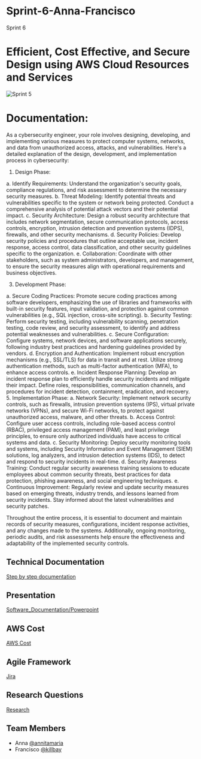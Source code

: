 # Sprint-6-Anna-Francisco
Sprint 6 
# Efficient, Cost Effective, and Secure Design using AWS Cloud Resources and Services 

![Sprint 5](https://mti.com/wp-content/uploads/2020/06/blog-siem-image-03.jpg)

# Documentation: 
As a cybersecurity engineer, your role involves designing, developing, and implementing various measures to protect computer systems, networks, and data from unauthorized access, attacks, and vulnerabilities. Here's a detailed explanation of the design, development, and implementation process in cybersecurity:

1. Design Phase:
   
 a. Identify Requirements: Understand the organization's security goals, compliance regulations, and risk assessment to determine the necessary security measures. 
 b. Threat Modeling: Identify potential threats and vulnerabilities specific to the system or network being protected. Conduct a comprehensive analysis of potential attack vectors and their potential impact.
 c. Security Architecture: Design a robust security architecture that includes network segmentation, secure communication protocols, access controls, encryption, intrusion detection and prevention systems (IDPS), firewalls, and other security mechanisms.
 d. Security Policies: Develop security policies and procedures that outline acceptable use, incident response, access control, data classification, and other security guidelines specific to the organization.
 e. Collaboration: Coordinate with other stakeholders, such as system administrators, developers, and management, to ensure the security measures align with operational requirements and business objectives.
 
3. Development Phase:
   
 a. Secure Coding Practices: Promote secure coding practices among software developers, emphasizing the use of libraries and frameworks with built-in security features, input validation, and protection against common vulnerabilities (e.g., SQL injection, cross-site scripting).
 b. Security Testing: Perform security testing, including vulnerability scanning, penetration testing, code review, and security assessment, to identify and address potential weaknesses and vulnerabilities.
 c. Secure Configuration: Configure systems, network devices, and software applications securely, following industry best practices and hardening guidelines provided by vendors.
 d. Encryption and Authentication: Implement robust encryption mechanisms (e.g., SSL/TLS) for data in transit and at rest. Utilize strong authentication methods, such as multi-factor authentication (MFA), to enhance access controls.
 e. Incident Response Planning: Develop an incident response plan to efficiently handle security incidents and mitigate their impact. Define roles, responsibilities, communication channels, and procedures for incident detection, containment, eradication, and recovery.
5. Implementation Phase:
 a. Network Security: Implement network security controls, such as firewalls, intrusion prevention systems (IPS), virtual private networks (VPNs), and secure Wi-Fi networks, to protect against unauthorized access, malware, and other threats.
 b. Access Control: Configure user access controls, including role-based access control (RBAC), privileged access management (PAM), and least privilege principles, to ensure only authorized individuals have access to critical systems and data.
 c. Security Monitoring: Deploy security monitoring tools and systems, including Security Information and Event Management (SIEM) solutions, log analyzers, and intrusion detection systems (IDS), to detect and respond to security incidents in real-time.
 d. Security Awareness Training: Conduct regular security awareness training sessions to educate employees about common security threats, best practices for data protection, phishing awareness, and social engineering techniques.
 e. Continuous Improvement: Regularly review and update security measures based on emerging threats, industry trends, and lessons learned from security incidents. Stay informed about the latest vulnerabilities and security patches.

Throughout the entire process, it is essential to document and maintain records of security measures, configurations, incident response activities, and any changes made to the systems. Additionally, ongoing monitoring, periodic audits, and risk assessments help ensure the effectiveness and adaptability of the implemented security controls.




## Technical Documentation

[Step by step documentation](https://docs.google.com/document/d/1IvccqKaTwomLh-dwx_DB6I_jegXq9G-Y/edit#heading=h.gjdgxs)

## Presentation

[Software_Documentation/Powerpoint](https://docs.google.com/presentation/d/1HIGtFUXZXtAImRDnoDwXjvFat2nGWqwMEFrV3eIWatI/edit#slide=id.g4dfce81f19_0_45)

## AWS Cost
[AWS Cost](https://docs.google.com/document/d/1KC6UXP5oOpZBwpPOoJ6RnTnGg7duFGMMM3kzqdfUY5Y/edit)


## Agile Framework
[Jira ](https://drive.google.com/file/d/1Ki3C_C_G0apC7y3RJmJfZxOgo-k_pvSB/view?usp=sharing)



## Research Questions

[Research](https://docs.google.com/document/d/1q-4s0wYduzxw-lVYxSbrizw33M_LNwQY/edit)

## Team Members
- Anna [@annitamaria](https://github.com/orgs/cybertrainingrange/people/ANNITAMARIA)
- Francisco [@killbay](https://github.com/orgs/cybertrainingrange/people/killbay)



